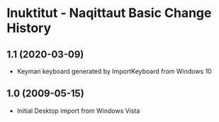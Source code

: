 Inuktitut - Naqittaut Basic Change History
====================

1.1 (2020-03-09)
----------------
* Keyman keyboard generated by ImportKeyboard from Windows 10 

1.0 (2009-05-15)
----------------------
* Initial Desktop import from Windows Vista

